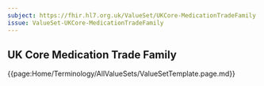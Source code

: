 ```yaml
---
subject: https://fhir.hl7.org.uk/ValueSet/UKCore-MedicationTradeFamily
issue: ValueSet-UKCore-MedicationTradeFamily
---
```

## UK Core Medication Trade Family

{{page:Home/Terminology/AllValueSets/ValueSetTemplate.page.md}}
